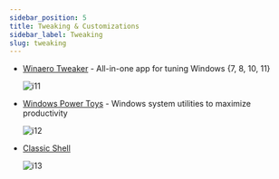 ```yaml
---
sidebar_position: 5
title: Tweaking & Customizations
sidebar_label: Tweaking
slug: tweaking
---
```



- [Winaero Tweaker](https://winaero.com/winaero-tweaker/) - All-in-one app for tuning Windows {7, 8, 10, 11}

    ![i11](https://cdn.discordapp.com/attachments/1163847683207856178/1165122544949542952/Winaero-Tweaker-1.png)

- [Windows Power Toys](https://github.com/microsoft/PowerToys) - Windows system utilities to maximize productivity

    ![i12](https://www.techrepublic.com/wp-content/uploads/2023/04/w_windows10_powertoys_general_page-770x515.jpg)

- [Classic Shell](https://www.fosshub.com/Classic-Shell.html) 

    ![i13](https://cdn.discordapp.com/attachments/1163847683207856178/1176805531042730044/image.png)


